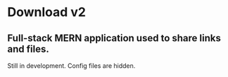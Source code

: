 # Download v2
## Full-stack MERN application used to share links and files.

Still in development. Config files are hidden.
